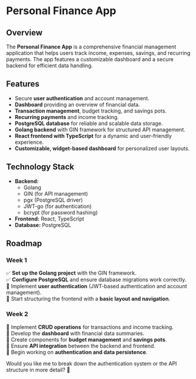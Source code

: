 # Personal Finance App  

## Overview  
The **Personal Finance App** is a comprehensive financial management application that helps users track income, expenses, savings, and recurring payments. The app features a customizable dashboard and a secure backend for efficient data handling.  

## Features  
- Secure **user authentication** and account management.  
- **Dashboard** providing an overview of financial data.  
- **Transaction management**, budget tracking, and savings pots.  
- **Recurring payments** and income tracking.  
- **PostgreSQL database** for reliable and scalable data storage.  
- **Golang backend** with GIN framework for structured API management.  
- **React frontend with TypeScript** for a dynamic and user-friendly experience.  
- **Customizable, widget-based dashboard** for personalized user layouts.  

## Technology Stack  
- **Backend:** 
	- Golang
	- GIN (for API management)
	- pgx (PostgreSQL driver)
	- JWT-go (for authentication)
	- bcrypt (for password hashing)
- **Frontend:** React, TypeScript  
- **Database:** PostgreSQL  

## Roadmap  

### **Week 1**  
✅ **Set up the Golang project** with the GIN framework.  
✅ **Configure PostgreSQL** and ensure database migrations work correctly.  
🔲 Implement **user authentication** (JWT-based authentication and account management).  
🔲 Start structuring the frontend with a **basic layout and navigation**.  

### **Week 2**  
🔲 Implement **CRUD operations** for transactions and income tracking.  
🔲 Develop the **dashboard** with financial data summaries.  
🔲 Create components for **budget management** and **savings pots**.  
🔲 Ensure **API integration** between the backend and frontend.  
🔲 Begin working on **authentication and data persistence**.  

Would you like me to break down the authentication system or the API structure in more detail? 🚀